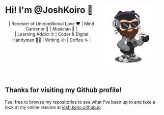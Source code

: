 <header>
<img src="Octocat_Avatar.gif" width="40%" align="right">

<h1 align="left">Hi! I'm @JoshKoiro 👋 </h1>
| Receiver of Unconditional Love ❤️ | Mind Gardener 🌱 | Musician 🎹 |
<br>
| Learning Addict 🤓 | Coder & Digital Handyman 👨‍💻 | Writing ✍️ | Coffee ☕ |
</header>
<br><br><br>

## Thanks for visiting my Github profile!

Feel free to browse my repositories to see what I've been up to and take a look at my online resume at [josh.koiro.github.io](https://joshkoiro.github.io)

<!---
JoshKoiro/JoshKoiro is a ✨ special ✨ repository because its `README.md` (this file) appears on your GitHub profile.
You can click the Preview link to take a look at your changes.
--->
